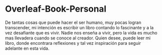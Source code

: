 # Overleaf-Book-Personal
De tantas cosas que puede hacer el ser humano, muy pocas logran transcender, mi intención es escribir un libro contando lo fascinante y a la vez desafiante que es vivir. Nadie nos enseña a vivir, pero la vida es mucho mas llevadera cuando se conoce al creador. Quien desee, puede leer mi libro, donde encontrara reflexiones y tal vez inspiración para seguir adelante en esta vida.
